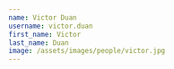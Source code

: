 ```yaml
---
name: Victor Duan
username: victor.duan
first_name: Victor
last_name: Duan
image: /assets/images/people/victor.jpg
---
```

